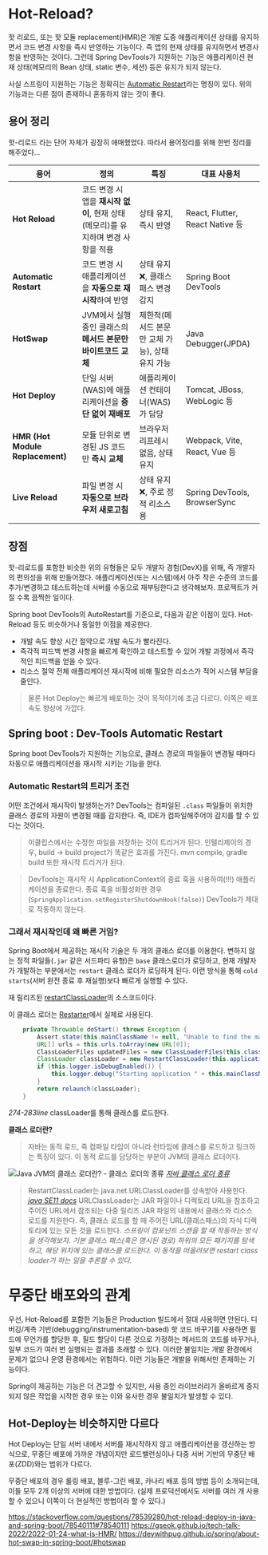 # Hot-Reload?
핫 리로드, 또는 핫 모듈 replacement(HMR)은 개발 도중 애플리케이션 상태를 유지하면서 코드 변경 사항을 즉시 반영하는 기능이다.
즉 앱의 현재 상태를 유지하면서 변경사항을 반영하는 것이다.
그런데 Spring DevTools가 지원하는 기능은 애플리케이션 현재 상태(메모리의 Bean 상태, static 변수, 세션) 등은 유지가 되지 않는다.

사실 스프링이 지원하는 기능은 정확히는 [Automatic Restart](https://docs.spring.io/spring-boot/reference/using/devtools.html#using.devtools.restart)라는 명칭이 있다. 위의 기능과는 다른 점이 존재하니 혼동하지 않는 것이 좋다.


## 용어 정리
핫-리로드 라는 단어 자체가 굉장히 애매했었다. 따라서 용어정리를 위해 한번 정리를 해주었다...

| 용어                               | 정의                                                | 특징                           | 대표 사용처                         |
| -------------------------------- | ------------------------------------------------- | ---------------------------- | ------------------------------ |
| **Hot Reload**                   | 코드 변경 시 앱을 **재시작 없이**, 현재 상태(메모리)를 유지하며 변경 사항을 적용 | 상태 유지, 즉시 반영                 | React, Flutter, React Native 등 |
| **Automatic Restart**            | 코드 변경 시 애플리케이션을 **자동으로 재시작**하여 반영                 | 상태 유지 ❌, 클래스패스 변경 감지         | Spring Boot DevTools           |
| **HotSwap**                      | JVM에서 실행 중인 클래스의 **메서드 본문만 바이트코드 교체**             | 제한적(메서드 본문만 교체 가능), 상태 유지 가능 | Java Debugger(JPDA)            |
| **Hot Deploy**                   | 단일 서버(WAS)에 애플리케이션을 **중단 없이 재배포**                 | 애플리케이션 컨테이너(WAS)가 담당         | Tomcat, JBoss, WebLogic 등      |
| **HMR (Hot Module Replacement)** | 모듈 단위로 변경된 JS 코드만 **즉시 교체**                       | 브라우저 리프레시 없음, 상태 유지          | Webpack, Vite, React, Vue 등    |
| **Live Reload**                  | 파일 변경 시 **자동으로 브라우저 새로고침**                        | 상태 유지 ❌, 주로 정적 리소스용          | Spring DevTools, BrowserSync   |

## 장점

핫-리로드를 포함한 비슷한 위의 유형들은 모두 개발자 경험(DevX)를 위해, 즉 개발자의 편의성을 위해 만들어졌다.
애플리케이션(또는 시스템)에서 아주 작은 수준의 코드를 추가/변경하고 테스트하는데 서버를 수동으로 재부팅한다고 생각해보자. 프로젝트가 커질 수록 끔찍한 일이다.

Spring boot DevTools의 AutoRestart를 기준으로, 다음과 같은 이점이 있다.
Hot-Reload 등도 비슷하거나 동일한 이점을 제공한다.

- 개발 속도 향상
  시간 절약으로 개발 속도가 빨라진다.
- 즉각적 피드백
  변경 사항을 빠르게 확인하고 테스트할 수 있어 개발 과정에서 즉각적인 피드백을 얻을 수 있다.
- 리소스 절약
  전체 애플리케이션 재시작에 비해 필요한 리소스가 적어 시스템 부담을 줄인다.


> 물론 Hot Deploy는 빠르게 배포하는 것이 목적이기에 조금 다르다. 
> 이쪽은 배포 속도 향상에 가깝다.


## Spring boot : Dev-Tools Automatic Restart
Spring boot DevTools가 지원하는 기능으로, 클래스 경로의 파일들이 변경될 때마다 자동으로 애플리케이션을 재시작 시키는 기능을 한다.

### Automatic Restart의 트리거 조건
어떤 조건에서 재시작이 발생하는가?
DevTools는 컴파일된 `.class` 파일들이 위치한 클래스 경로의 자원이 변경될 때를 감지한다. 즉, IDE가 컴파일해주어야 감지를 할 수 있다는 것이다.

> 이클립스에서는 수정한 파일을 저장하는 것이 트리거가 된다.
> 인텔리제이의 경우, build -> build project가 똑같은 효과를 가진다.
> mvn compile, gradle build 또한 재시작 트리거가 된다.

> DevTools는 재시작 시 ApplicationContext의 종료 훅을 사용하여(!!!) 애플리케이션을 종료한다. 종료 훅을 비활성화한 경우(`SpringApplication.setRegisterShutdownHook(false)`) DevTools가 제대로 작동하지 않는다.

### 그래서 재시작인데 왜 빠른 거임?
Spring Boot에서 제공하는 재시작 기술은 두 개의 클래스 로더를 이용한다.
변하지 않는 정적 파일들(`.jar` 같은 서드파티 유형)은 `base` 클래스로더가 로딩하고, 현재 개발자가 개발하는 부분에서는 `restart` 클래스 로더가 로딩하게 된다.
이런 방식을 통해 `cold starts`(서버 완전 종료 후 재실행)보다 빠르게 실행할 수 있다.

 재 릴리즈된 [restartClassLoader](https://github.com/spring-projects/spring-boot/blob/main/module/spring-boot-devtools/src/main/java/org/springframework/boot/devtools/restart/classloader/RestartClassLoader.java)의 소스코드이다.

이 클래스 로더는 [Restarter](https://github.com/spring-projects/spring-boot/blob/main/module/spring-boot-devtools/src/main/java/org/springframework/boot/devtools/restart/Restarter.java#L47)에서 실제로 사용된다.
```java
	private Throwable doStart() throws Exception {
		Assert.state(this.mainClassName != null, "Unable to find the main class to restart");
		URL[] urls = this.urls.toArray(new URL[0]);
		ClassLoaderFiles updatedFiles = new ClassLoaderFiles(this.classLoaderFiles);
		ClassLoader classLoader = new RestartClassLoader(this.applicationClassLoader, urls, updatedFiles);
		if (this.logger.isDebugEnabled()) {
			this.logger.debug("Starting application " + this.mainClassName + " with URLs " + Arrays.asList(urls));
		}
		return relaunch(classLoader);
	}
```
*274-283line*
classLoader를 통해 클래스를 로드한다.

**클래스 로더란?**
> 자바는 동적 로드, 즉 컴파일 타임이 아니라 런타임에 클래스를 로드하고 링크하는 특징이 있다.
> 이 동적 로드를 담당하는 부분이 JVM의 클래스 로더이다.

![Java JVM의 클래스 로더란? - 클래스 로더의 종류](https://blog.kakaocdn.net/dna/AbVQB/btrsH92x5AR/AAAAAAAAAAAAAAAAAAAAAI6VIkjuy7S5aNuukHSg6OLY9WQSuyQHcX48rX0tdxWO/img.png?credential=yqXZFxpELC7KVnFOS48ylbz2pIh7yKj8&expires=1753973999&allow_ip=&allow_referer=&signature=v0X8XXSeiNHGKC7eTwBHQrjIHig%3D "[Java] JVM의 클래스 로더란? - 클래스 로더의 종류")
[*자바 클래스 로더 종류*](https://steady-coding.tistory.com/593)

> RestartClassLoader는 java.net.URLClassLoader를 상속받아 사용한다.
> [*java SE11 docs*](https://docs.oracle.com/en/java/javase/11/docs/api/java.base/java/net/URLClassLoader.html)
> URLClassLoader는 JAR 파일이나 디렉토리 URL을 참조하고 주어진 URL에서 참조되는 다중 릴리즈 JAR 파일의 내용에서 클래스와 리소스 로드를 지원한다. 즉, 클래스 로드를 할 때 주어진 URL(클래스패스)의 자식 디렉토리에 있는 모든 것을 로드한다.
> *스프링이 컴포넌트 스캔을 할 때 작동하는 방식을 생각해보자. 기본 클래스 패스(혹은 명시된 경로) 하위의 모든 패키지를 탐색하고, 해당 위치에 있는 클래스를 로드한다. 이 동작을 떠올려보면 restart class loader가 하는 일을 추론할 수 있다.*

# 무중단 배포와의 관계

우선, Hot-Reload를 포함한 기능들은 Production 빌드에서 절대 사용하면 안된다.
디버깅/계측 기반(debugging/instrumentation-based) 핫 코드 바꾸기를 사용하면 필드에 무언가를 할당한 후, 필드 할당이 다른 것으로 가정하는 메서드의 코드를 바꾸거나, 일부 코드가 여러 번 실행되는 결과를 초래할 수 있다. 이러한 불일치는 개발 환경에서 문제가 없으나 운영 환경에서는 위험하다.
이런 기능들은 개발을 위해서만 존재하는 기능이다.

Spring이 제공하는 기능은 더 견고할 수 있지만, 사용 중인 라이브러리가 올바르게 중지되지 않은 작업을 시작한 경우 또는 이와 유사한 경우 불일치가 발생할 수 있다.

## Hot-Deploy는 비슷하지만 다르다
Hot Deploy는 단일 서버 내에서 서버를 재시작하지 않고 애플리케이션을 갱신하는 방식으로, 무중단 배포에 가까운 개념이지만 로드밸런싱이나 다중 서버 기반의 무중단 배포(ZDD)와는 범위가 다르다.

무중단 배포의 경우 롤링 배포, 블루-그린 배포, 카나리 배포 등의 방법 등이 소개되는데, 이들 모두 2개 이상의 서버에 대한 방법이다. (실제 프로덕션에서도 서버를 여러 개 사용할 수 있으니 이쪽이 더 현실적인 방법이라 할 수 있다.)



https://stackoverflow.com/questions/78539280/hot-reload-deploy-in-java-and-spring-boot/78540111#78540111
https://gseok.github.io/tech-talk-2022/2022-01-24-what-is-HMR/
https://devwithpug.github.io/spring/about-hot-swap-in-spring-boot/#hotswap